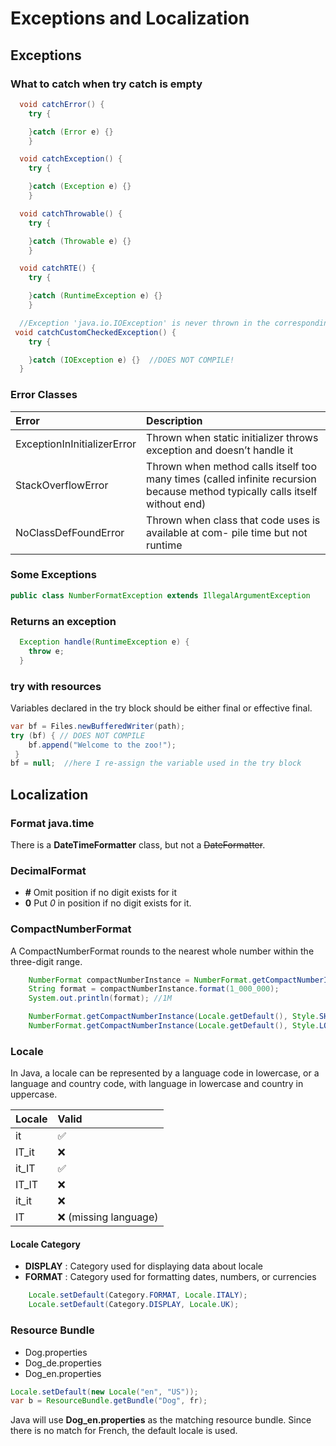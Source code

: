 # Exceptions and Localization
## Exceptions
### What to catch when try catch is empty
```java
  void catchError() {
    try {

    }catch (Error e) {}
    }
```

```java
  void catchException() {
    try {

    }catch (Exception e) {}
    }
```

```java
  void catchThrowable() {
    try {

    }catch (Throwable e) {}
    }
```

```java
  void catchRTE() {
    try {

    }catch (RuntimeException e) {}
    }
```

```java
  //Exception 'java.io.IOException' is never thrown in the corresponding try block
 void catchCustomCheckedException() {  
    try {

    }catch (IOException e) {}  //DOES NOT COMPILE!  
  }
```

### Error Classes
| Error              | Description              | 
|:-------------------|:-------------------------|
| ExceptionInInitializerError              | Thrown when static initializer throws exception and doesn’t handle it |
| StackOverflowError | Thrown when method calls itself too many times (called infinite recursion because method typically calls itself without end)              |
| NoClassDefFoundError | Thrown when class that code uses is available at com- pile time but not runtime              |

### Some Exceptions
```java
public class NumberFormatException extends IllegalArgumentException 
```

### Returns an exception
````java
  Exception handle(RuntimeException e) {
    throw e;
  }
````

### try with resources
Variables declared in the try block should be either final or effective final. 
```java
var bf = Files.newBufferedWriter(path);
try (bf) { // DOES NOT COMPILE
    bf.append("Welcome to the zoo!");
 } 
bf = null;  //here I re-assign the variable used in the try block
```

## Localization

### Format java.time
There is a **DateTimeFormatter** class, but not a ~~DateFormatter~~.
### DecimalFormat

*   **#** Omit position if no digit exists for it
*   **0** Put _0_ in position if no digit exists for it.

### CompactNumberFormat
A CompactNumberFormat rounds to the nearest whole number within the three-digit range.
```java
    NumberFormat compactNumberInstance = NumberFormat.getCompactNumberInstance();
    String format = compactNumberInstance.format(1_000_000);
    System.out.println(format); //1M
```

```java
    NumberFormat.getCompactNumberInstance(Locale.getDefault(), Style.SHORT),
    NumberFormat.getCompactNumberInstance(Locale.getDefault(), Style.LONG),

```
### Locale
In Java, a locale can be represented by a language code in lowercase, or a language and country code, with language in lowercase and 
country in uppercase.

| Locale | Valid                     | 
|:-------|:--------------------------|
| it     | :white_check_mark:        |
| IT_it  | :x:                       |
| it_IT  | :white_check_mark:        |
| IT_IT  | :x:                       |
| it_it  | :x:                       |
| IT     | :x:    (missing language) |

#### Locale Category
* **DISPLAY** : Category used for displaying data about locale
* **FORMAT** : Category used for formatting dates, numbers, or currencies
```java
    Locale.setDefault(Category.FORMAT, Locale.ITALY);
    Locale.setDefault(Category.DISPLAY, Locale.UK);
```

### Resource Bundle
-  Dog.properties
-  Dog_de.properties
-  Dog_en.properties

```java
Locale.setDefault(new Locale("en", "US"));
var b = ResourceBundle.getBundle("Dog", fr);
```
Java will use **Dog_en.properties** as the matching resource bundle. Since there is no match for French, the default locale is used.